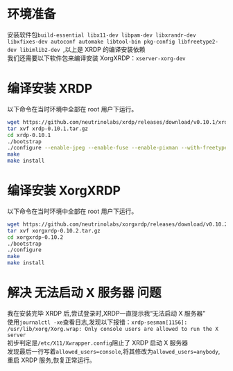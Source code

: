 # 环境准备  

安装软件包`build-essential libx11-dev libpam-dev libxrandr-dev libxfixes-dev autoconf automake libtool-bin pkg-config libfreetype2-dev libimlib2-dev `,以上是 XRDP 的编译安装依赖  
我们还需要以下软件包来编译安装 XorgXRDP：`xserver-xorg-dev`  

# 编译安装 XRDP

以下命令在当时环境中全部在 root 用户下运行。  
```Bash
wget https://github.com/neutrinolabs/xrdp/releases/download/v0.10.1/xrdp-0.10.1.tar.gz
tar xvf xrdp-0.10.1.tar.gz
cd xrdp-0.10.1
./bootstrap
./configure --enable-jpeg --enable-fuse --enable-pixman --with-freetype2=yes --with-imlib2=yes --with-x
make
make install
```

# 编译安装 XorgXRDP  

以下命令在当时环境中全部在 root 用户下运行。  
```Bash
wget https://github.com/neutrinolabs/xorgxrdp/releases/download/v0.10.2/xorgxrdp-0.10.2.tar.gz
tar xvf xorgxrdp-0.10.2.tar.gz
cd xorgxrdp-0.10.2
./bootstrap
./configure
make
make install
```

# 解决 无法启动 X 服务器 问题  

我在安装完毕 XRDP 后,尝试登录时,XRDP一直提示我“无法启动 X 服务器”  
使用`journalctl -xe`查看日志,发现以下报错：`xrdp-sesman[1156]: /usr/lib/xorg/Xorg.wrap: Only console users are allowed to run the X server`  
初步判定是`/etc/X11/Xwrapper.config`阻止了 XRDP 启动 X 服务器  
发现最后一行写着`allowed_users=console`,将其修改为`allowed_users=anybody`,重启 XRDP 服务,恢复正常运行。  